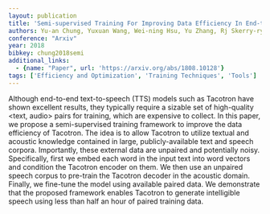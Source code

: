 ```yaml
---
layout: publication
title: 'Semi-supervised Training For Improving Data Efficiency In End-to-end Speech Synthesis'
authors: Yu-an Chung, Yuxuan Wang, Wei-ning Hsu, Yu Zhang, Rj Skerry-ryan
conference: "Arxiv"
year: 2018
bibkey: chung2018semi
additional_links:
  - {name: "Paper", url: 'https://arxiv.org/abs/1808.10128'}
tags: ['Efficiency and Optimization', 'Training Techniques', 'Tools']
---
```

Although end-to-end text-to-speech (TTS) models such as Tacotron have shown
excellent results, they typically require a sizable set of high-quality <text,
audio> pairs for training, which are expensive to collect. In this paper, we
propose a semi-supervised training framework to improve the data efficiency of
Tacotron. The idea is to allow Tacotron to utilize textual and acoustic
knowledge contained in large, publicly-available text and speech corpora.
Importantly, these external data are unpaired and potentially noisy.
Specifically, first we embed each word in the input text into word vectors and
condition the Tacotron encoder on them. We then use an unpaired speech corpus
to pre-train the Tacotron decoder in the acoustic domain. Finally, we fine-tune
the model using available paired data. We demonstrate that the proposed
framework enables Tacotron to generate intelligible speech using less than half
an hour of paired training data.
